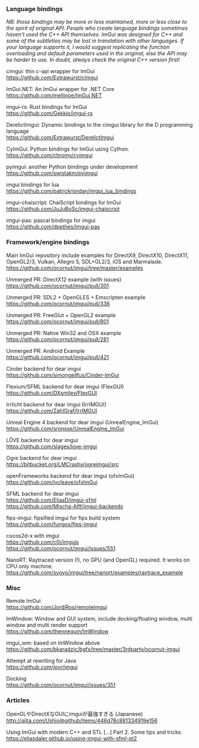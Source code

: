 ### Language bindings

_NB: those bindings may be more or less maintained, more or less close to the spirit of original API. People who create language bindings sometimes haven't used the C++ API themselves. ImGui was designed for C++ and some of the subtleties may be lost in translation with other languages. If your language supports it, I would suggest replicating the function overloading and default parameters used in the original, else the API may be harder to use. In doubt, always check the original C++ version first!_

cimgui: thin c-api wrapper for ImGui
<br>https://github.com/Extrawurst/cimgui

ImGui.NET: An ImGui wrapper for .NET Core
<br>https://github.com/mellinoe/ImGui.NET

imgui-rs: Rust bindings for ImGui
<br>https://github.com/Gekkio/imgui-rs

DerelictImgui: Dynamic bindings to the cimgui library for the D programming language
<br>https://github.com/Extrawurst/DerelictImgui

CyImGui: Python bindings for ImGui using Cython.
<br>https://github.com/chromy/cyimgui

pyimgui: another Python bindings under development
<br>https://github.com/swistakm/pyimgui

imgui bindings for lua
<br>https://github.com/patrickriordan/imgui_lua_bindings

imgui-chaiscript: ChaiScript bindings for ImGui
<br>https://github.com/JuJuBoSc/imgui-chaiscript

imgui-pas: pascal bindings for imgui
<br>https://github.com/dpethes/imgui-pas

### Framework/engine bindings

Main ImGui repository include examples for DirectX9, DirectX10, DirectX11, OpenGL2/3, Vulkan, Allegro 5, SDL+GL2/3, iOS and Marmalade.
<br>https://github.com/ocornut/imgui/tree/master/examples

Unmerged PR: DirectX12 example (with issues)
<br>https://github.com/ocornut/imgui/pull/301

Unmerged PR: SDL2 + OpenGLES + Emscripten example
<br>https://github.com/ocornut/imgui/pull/336

Unmerged PR: FreeGlut + OpenGL2 example
<br>https://github.com/ocornut/imgui/pull/801

Unmerged PR: Native Win32 and OSX example
<br>https://github.com/ocornut/imgui/pull/281

Unmerged PR: Android Example
<br>https://github.com/ocornut/imgui/pull/421

Cinder backend for dear imgui
<br>https://github.com/simongeilfus/Cinder-ImGui

Flexium/SFML backend for dear imgui (FlexGUI)
<br>https://github.com/DXsmiley/FlexGUI

Irrlicht backend for dear imgui (IrrIMGUI)
<br>https://github.com/ZahlGraf/IrrIMGUI

Unreal Engine 4 backend for dear imgui (UnrealEngine_ImGui)
<br>https://github.com/sronsse/UnrealEngine_ImGui

LÖVE backend for dear imgui
<br>https://github.com/slages/love-imgui

Ogre backend for dear imgui
<br>https://bitbucket.org/LMCrashy/ogreimgui/src

openFrameworks backend for dear imgui (ofxImGui)
<br>https://github.com/jvcleave/ofxImGui

SFML backend for dear imgui
<br>https://github.com/EliasD/imgui-sfml
<br>https://github.com/Mischa-Alff/imgui-backends

fips-imgui: fipsified imgui for fips build system
<br>https://github.com/fungos/fips-imgui

cocos2d-x with imgui
<br>https://github.com/c0i/imguix
<br>https://github.com/ocornut/imgui/issues/551

NanoRT. Raytraced version (!), no GPU (and OpenGL) required. It works on CPU only machine.
<br>https://github.com/syoyo/imgui/tree/nanort/examples/raytrace_example

### Misc

Remote ImGui
<br>https://github.com/JordiRos/remoteimgui

ImWindow: Window and GUI system, include docking/floating window, multi window and multi render support
<br>https://github.com/thennequin/ImWindow

imgui_wm: based on ImWindow above
<br>https://github.com/bkaradzic/bgfx/tree/master/3rdparty/ocornut-imgui

Attempt at rewriting for Java
<br>https://github.com/jovr/imgui

Docking
<br>https://github.com/ocornut/imgui/issues/351

### Articles

OpenGLやDirectXなGUIにimguiが最強すぎる (Japanese)
<br>http://qiita.com/Ushio@github/items/446d78c881334919e156

Using ImGui with modern C++ and STL [...] Part 2. Some tips and tricks.
<br>https://eliasdaler.github.io/using-imgui-with-sfml-pt2